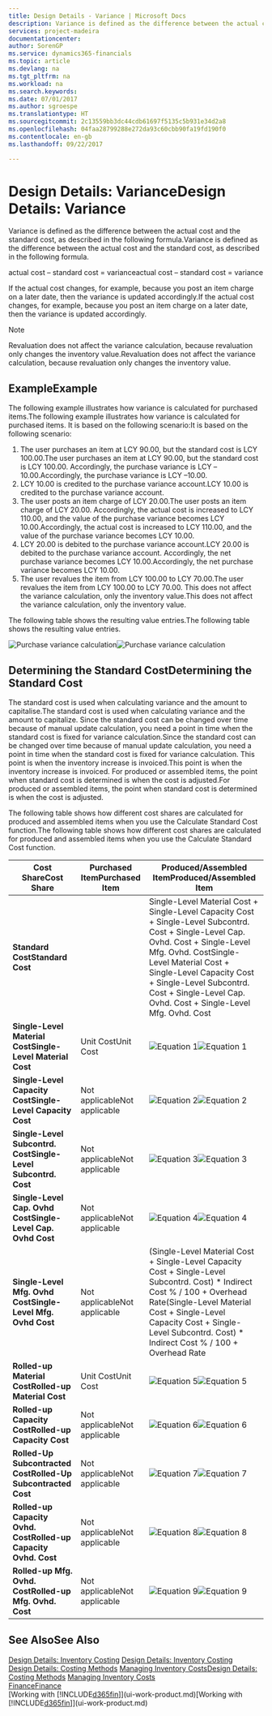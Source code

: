 ```yaml
---
title: Design Details - Variance | Microsoft Docs
description: Variance is defined as the difference between the actual cost and the standard cost, as described in the following formula.
services: project-madeira
documentationcenter: 
author: SorenGP
ms.service: dynamics365-financials
ms.topic: article
ms.devlang: na
ms.tgt_pltfrm: na
ms.workload: na
ms.search.keywords: 
ms.date: 07/01/2017
ms.author: sgroespe
ms.translationtype: HT
ms.sourcegitcommit: 2c13559bb3dc44cdb61697f5135c5b931e34d2a8
ms.openlocfilehash: 04faa28799288e272da93c60cbb90fa19fd190f0
ms.contentlocale: en-gb
ms.lasthandoff: 09/22/2017

---
```

# <a name="design-details-variance"></a><span data-ttu-id="e4af1-103">Design Details: Variance</span><span class="sxs-lookup"><span data-stu-id="e4af1-103">Design Details: Variance</span></span>
<span data-ttu-id="e4af1-104">Variance is defined as the difference between the actual cost and the standard cost, as described in the following formula.</span><span class="sxs-lookup"><span data-stu-id="e4af1-104">Variance is defined as the difference between the actual cost and the standard cost, as described in the following formula.</span></span>  

 <span data-ttu-id="e4af1-105">actual cost – standard cost = variance</span><span class="sxs-lookup"><span data-stu-id="e4af1-105">actual cost – standard cost = variance</span></span>  

 <span data-ttu-id="e4af1-106">If the actual cost changes, for example, because you post an item charge on a later date, then the variance is updated accordingly.</span><span class="sxs-lookup"><span data-stu-id="e4af1-106">If the actual cost changes, for example, because you post an item charge on a later date, then the variance is updated accordingly.</span></span>  

> [!NOTE]  
>  <span data-ttu-id="e4af1-107">Revaluation does not affect the variance calculation, because revaluation only changes the inventory value.</span><span class="sxs-lookup"><span data-stu-id="e4af1-107">Revaluation does not affect the variance calculation, because revaluation only changes the inventory value.</span></span>  

## <a name="example"></a><span data-ttu-id="e4af1-108">Example</span><span class="sxs-lookup"><span data-stu-id="e4af1-108">Example</span></span>  
 <span data-ttu-id="e4af1-109">The following example illustrates how variance is calculated for purchased items.</span><span class="sxs-lookup"><span data-stu-id="e4af1-109">The following example illustrates how variance is calculated for purchased items.</span></span> <span data-ttu-id="e4af1-110">It is based on the following scenario:</span><span class="sxs-lookup"><span data-stu-id="e4af1-110">It is based on the following scenario:</span></span>  

1.  <span data-ttu-id="e4af1-111">The user purchases an item at LCY 90.00, but the standard cost is LCY 100.00.</span><span class="sxs-lookup"><span data-stu-id="e4af1-111">The user purchases an item at LCY 90.00, but the standard cost is LCY 100.00.</span></span> <span data-ttu-id="e4af1-112">Accordingly, the purchase variance is LCY –10.00.</span><span class="sxs-lookup"><span data-stu-id="e4af1-112">Accordingly, the purchase variance is LCY –10.00.</span></span>  
2.  <span data-ttu-id="e4af1-113">LCY 10.00 is credited to the purchase variance account.</span><span class="sxs-lookup"><span data-stu-id="e4af1-113">LCY 10.00 is credited to the purchase variance account.</span></span>  
3.  <span data-ttu-id="e4af1-114">The user posts an item charge of LCY 20.00.</span><span class="sxs-lookup"><span data-stu-id="e4af1-114">The user posts an item charge of LCY 20.00.</span></span> <span data-ttu-id="e4af1-115">Accordingly, the actual cost is increased to LCY 110.00, and the value of the purchase variance becomes LCY 10.00.</span><span class="sxs-lookup"><span data-stu-id="e4af1-115">Accordingly, the actual cost is increased to LCY 110.00, and the value of the purchase variance becomes LCY 10.00.</span></span>  
4.  <span data-ttu-id="e4af1-116">LCY 20.00 is debited to the purchase variance account.</span><span class="sxs-lookup"><span data-stu-id="e4af1-116">LCY 20.00 is debited to the purchase variance account.</span></span> <span data-ttu-id="e4af1-117">Accordingly, the net purchase variance becomes LCY 10.00.</span><span class="sxs-lookup"><span data-stu-id="e4af1-117">Accordingly, the net purchase variance becomes LCY 10.00.</span></span>  
5.  <span data-ttu-id="e4af1-118">The user revalues the item from LCY 100.00 to LCY 70.00.</span><span class="sxs-lookup"><span data-stu-id="e4af1-118">The user revalues the item from LCY 100.00 to LCY 70.00.</span></span> <span data-ttu-id="e4af1-119">This does not affect the variance calculation, only the inventory value.</span><span class="sxs-lookup"><span data-stu-id="e4af1-119">This does not affect the variance calculation, only the inventory value.</span></span>  

 <span data-ttu-id="e4af1-120">The following table shows the resulting value entries.</span><span class="sxs-lookup"><span data-stu-id="e4af1-120">The following table shows the resulting value entries.</span></span>  

 <span data-ttu-id="e4af1-121">![Purchase variance calculation](media/design_details_inventory_costing_11_purchase_variance.png "design_details_inventory_costing_11_purchase_variance")</span><span class="sxs-lookup"><span data-stu-id="e4af1-121">![Purchase variance calculation](media/design_details_inventory_costing_11_purchase_variance.png "design_details_inventory_costing_11_purchase_variance")</span></span>  

## <a name="determining-the-standard-cost"></a><span data-ttu-id="e4af1-122">Determining the Standard Cost</span><span class="sxs-lookup"><span data-stu-id="e4af1-122">Determining the Standard Cost</span></span>  
 <span data-ttu-id="e4af1-123">The standard cost is used when calculating variance and the amount to capitalise.</span><span class="sxs-lookup"><span data-stu-id="e4af1-123">The standard cost is used when calculating variance and the amount to capitalize.</span></span> <span data-ttu-id="e4af1-124">Since the standard cost can be changed over time because of manual update calculation, you need a point in time when the standard cost is fixed for variance calculation.</span><span class="sxs-lookup"><span data-stu-id="e4af1-124">Since the standard cost can be changed over time because of manual update calculation, you need a point in time when the standard cost is fixed for variance calculation.</span></span> <span data-ttu-id="e4af1-125">This point is when the inventory increase is invoiced.</span><span class="sxs-lookup"><span data-stu-id="e4af1-125">This point is when the inventory increase is invoiced.</span></span> <span data-ttu-id="e4af1-126">For produced or assembled items, the point when standard cost is determined is when the cost is adjusted.</span><span class="sxs-lookup"><span data-stu-id="e4af1-126">For produced or assembled items, the point when standard cost is determined is when the cost is adjusted.</span></span>  

 <span data-ttu-id="e4af1-127">The following table shows how different cost shares are calculated for produced and assembled items when you use the Calculate Standard Cost function.</span><span class="sxs-lookup"><span data-stu-id="e4af1-127">The following table shows how different cost shares are calculated for produced and assembled items when you use the Calculate Standard Cost function.</span></span>  

|<span data-ttu-id="e4af1-128">Cost Share</span><span class="sxs-lookup"><span data-stu-id="e4af1-128">Cost Share</span></span>|<span data-ttu-id="e4af1-129">Purchased Item</span><span class="sxs-lookup"><span data-stu-id="e4af1-129">Purchased Item</span></span>|<span data-ttu-id="e4af1-130">Produced/Assembled Item</span><span class="sxs-lookup"><span data-stu-id="e4af1-130">Produced/Assembled Item</span></span>|  
|----------------|--------------------|------------------------------|  
|<span data-ttu-id="e4af1-131">**Standard Cost**</span><span class="sxs-lookup"><span data-stu-id="e4af1-131">**Standard Cost**</span></span>||<span data-ttu-id="e4af1-132">Single-Level Material Cost + Single-Level Capacity Cost + Single-Level Subcontrd. Cost + Single-Level Cap. Ovhd. Cost + Single-Level Mfg. Ovhd. Cost</span><span class="sxs-lookup"><span data-stu-id="e4af1-132">Single-Level Material Cost + Single-Level Capacity Cost + Single-Level Subcontrd. Cost + Single-Level Cap. Ovhd. Cost + Single-Level Mfg. Ovhd. Cost</span></span>|  
|<span data-ttu-id="e4af1-133">**Single-Level Material Cost**</span><span class="sxs-lookup"><span data-stu-id="e4af1-133">**Single-Level Material Cost**</span></span>|<span data-ttu-id="e4af1-134">Unit Cost</span><span class="sxs-lookup"><span data-stu-id="e4af1-134">Unit Cost</span></span>|<span data-ttu-id="e4af1-135">![Equation 1](media/design_details_inventory_costing_11_equation_1.png "design_details_inventory_costing_11_equation_1")</span><span class="sxs-lookup"><span data-stu-id="e4af1-135">![Equation 1](media/design_details_inventory_costing_11_equation_1.png "design_details_inventory_costing_11_equation_1")</span></span>|  
|<span data-ttu-id="e4af1-136">**Single-Level Capacity Cost**</span><span class="sxs-lookup"><span data-stu-id="e4af1-136">**Single-Level Capacity Cost**</span></span>|<span data-ttu-id="e4af1-137">Not applicable</span><span class="sxs-lookup"><span data-stu-id="e4af1-137">Not applicable</span></span>|<span data-ttu-id="e4af1-138">![Equation 2](media/design_details_inventory_costing_11_equation_2.png "design_details_inventory_costing_11_equation_2")</span><span class="sxs-lookup"><span data-stu-id="e4af1-138">![Equation 2](media/design_details_inventory_costing_11_equation_2.png "design_details_inventory_costing_11_equation_2")</span></span>|  
|<span data-ttu-id="e4af1-139">**Single-Level Subcontrd. Cost**</span><span class="sxs-lookup"><span data-stu-id="e4af1-139">**Single-Level Subcontrd. Cost**</span></span>|<span data-ttu-id="e4af1-140">Not applicable</span><span class="sxs-lookup"><span data-stu-id="e4af1-140">Not applicable</span></span>|<span data-ttu-id="e4af1-141">![Equation 3](media/design_details_inventory_costing_11_equation_3.png "design_details_inventory_costing_11_equation_3")</span><span class="sxs-lookup"><span data-stu-id="e4af1-141">![Equation 3](media/design_details_inventory_costing_11_equation_3.png "design_details_inventory_costing_11_equation_3")</span></span>|  
|<span data-ttu-id="e4af1-142">**Single-Level Cap. Ovhd Cost**</span><span class="sxs-lookup"><span data-stu-id="e4af1-142">**Single-Level Cap. Ovhd Cost**</span></span>|<span data-ttu-id="e4af1-143">Not applicable</span><span class="sxs-lookup"><span data-stu-id="e4af1-143">Not applicable</span></span>|<span data-ttu-id="e4af1-144">![Equation 4](media/design_details_inventory_costing_11_equation_4.png "design_details_inventory_costing_11_equation_4")</span><span class="sxs-lookup"><span data-stu-id="e4af1-144">![Equation 4](media/design_details_inventory_costing_11_equation_4.png "design_details_inventory_costing_11_equation_4")</span></span>|  
|<span data-ttu-id="e4af1-145">**Single-Level Mfg. Ovhd Cost**</span><span class="sxs-lookup"><span data-stu-id="e4af1-145">**Single-Level Mfg. Ovhd Cost**</span></span>|<span data-ttu-id="e4af1-146">Not applicable</span><span class="sxs-lookup"><span data-stu-id="e4af1-146">Not applicable</span></span>|<span data-ttu-id="e4af1-147">(Single-Level Material Cost + Single-Level Capacity Cost + Single-Level Subcontrd. Cost) * Indirect Cost % / 100 + Overhead Rate</span><span class="sxs-lookup"><span data-stu-id="e4af1-147">(Single-Level Material Cost + Single-Level Capacity Cost + Single-Level Subcontrd. Cost) * Indirect Cost % / 100 + Overhead Rate</span></span>|  
|<span data-ttu-id="e4af1-148">**Rolled-up Material Cost**</span><span class="sxs-lookup"><span data-stu-id="e4af1-148">**Rolled-up Material Cost**</span></span>|<span data-ttu-id="e4af1-149">Unit Cost</span><span class="sxs-lookup"><span data-stu-id="e4af1-149">Unit Cost</span></span>|<span data-ttu-id="e4af1-150">![Equation 5](media/design_details_inventory_costing_11_equation_5.png "design_details_inventory_costing_11_equation_5")</span><span class="sxs-lookup"><span data-stu-id="e4af1-150">![Equation 5](media/design_details_inventory_costing_11_equation_5.png "design_details_inventory_costing_11_equation_5")</span></span>|  
|<span data-ttu-id="e4af1-151">**Rolled-up Capacity Cost**</span><span class="sxs-lookup"><span data-stu-id="e4af1-151">**Rolled-up Capacity Cost**</span></span>|<span data-ttu-id="e4af1-152">Not applicable</span><span class="sxs-lookup"><span data-stu-id="e4af1-152">Not applicable</span></span>|<span data-ttu-id="e4af1-153">![Equation 6](media/design_details_inventory_costing_11_equation_6.png "design_details_inventory_costing_11_equation_6")</span><span class="sxs-lookup"><span data-stu-id="e4af1-153">![Equation 6](media/design_details_inventory_costing_11_equation_6.png "design_details_inventory_costing_11_equation_6")</span></span>|  
|<span data-ttu-id="e4af1-154">**Rolled-Up Subcontracted Cost**</span><span class="sxs-lookup"><span data-stu-id="e4af1-154">**Rolled-Up Subcontracted Cost**</span></span>|<span data-ttu-id="e4af1-155">Not applicable</span><span class="sxs-lookup"><span data-stu-id="e4af1-155">Not applicable</span></span>|<span data-ttu-id="e4af1-156">![Equation 7](media/design_details_inventory_costing_11_equation_7.png "design_details_inventory_costing_11_equation_7")</span><span class="sxs-lookup"><span data-stu-id="e4af1-156">![Equation 7](media/design_details_inventory_costing_11_equation_7.png "design_details_inventory_costing_11_equation_7")</span></span>|  
|<span data-ttu-id="e4af1-157">**Rolled-up Capacity Ovhd. Cost**</span><span class="sxs-lookup"><span data-stu-id="e4af1-157">**Rolled-up Capacity Ovhd. Cost**</span></span>|<span data-ttu-id="e4af1-158">Not applicable</span><span class="sxs-lookup"><span data-stu-id="e4af1-158">Not applicable</span></span>|<span data-ttu-id="e4af1-159">![Equation 8](media/design_details_inventory_costing_11_equation_8.png "design_details_inventory_costing_11_equation_8")</span><span class="sxs-lookup"><span data-stu-id="e4af1-159">![Equation 8](media/design_details_inventory_costing_11_equation_8.png "design_details_inventory_costing_11_equation_8")</span></span>|  
|<span data-ttu-id="e4af1-160">**Rolled-up Mfg. Ovhd. Cost**</span><span class="sxs-lookup"><span data-stu-id="e4af1-160">**Rolled-up Mfg. Ovhd. Cost**</span></span>|<span data-ttu-id="e4af1-161">Not applicable</span><span class="sxs-lookup"><span data-stu-id="e4af1-161">Not applicable</span></span>|<span data-ttu-id="e4af1-162">![Equation 9](media/design_details_inventory_costing_11_equation_9.png "design_details_inventory_costing_11_equation_9")</span><span class="sxs-lookup"><span data-stu-id="e4af1-162">![Equation 9](media/design_details_inventory_costing_11_equation_9.png "design_details_inventory_costing_11_equation_9")</span></span>|  

## <a name="see-also"></a><span data-ttu-id="e4af1-163">See Also</span><span class="sxs-lookup"><span data-stu-id="e4af1-163">See Also</span></span>  
 <span data-ttu-id="e4af1-164">[Design Details: Inventory Costing](design-details-inventory-costing.md) </span><span class="sxs-lookup"><span data-stu-id="e4af1-164">[Design Details: Inventory Costing](design-details-inventory-costing.md) </span></span>  
 <span data-ttu-id="e4af1-165">[Design Details: Costing Methods](design-details-costing-methods.md) [Managing Inventory Costs](finance-manage-inventory-costs.md)</span><span class="sxs-lookup"><span data-stu-id="e4af1-165">[Design Details: Costing Methods](design-details-costing-methods.md) [Managing Inventory Costs](finance-manage-inventory-costs.md)</span></span>  
 [<span data-ttu-id="e4af1-166">Finance</span><span class="sxs-lookup"><span data-stu-id="e4af1-166">Finance</span></span>](finance.md)  
 <span data-ttu-id="e4af1-167">[Working with [!INCLUDE[d365fin](includes/d365fin_md.md)]](ui-work-product.md)</span><span class="sxs-lookup"><span data-stu-id="e4af1-167">[Working with [!INCLUDE[d365fin](includes/d365fin_md.md)]](ui-work-product.md)</span></span>

